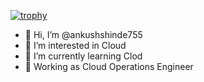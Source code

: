 [![trophy](https://github-profile-trophy.vercel.app/?username=ankushshinde755&rank=S,AAA&theme=onedark)](https://github.com/ryo-ma/github-profile-trophy)

- 👋 Hi, I’m @ankushshinde755
- 👀 I’m interested in Cloud
- 🌱 I’m currently learning Clod
- 💞️ Working as Cloud Operations Engineer 



<!---
ankushshinde755/ankushshinde755 is a ✨ special ✨ repository because its `README.md` (this file) appears on your GitHub profile.
You can click the Preview link to take a look at your changes.
--->
